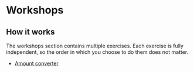 # Workshops

## How it works

The workshops section contains multiple exercises.
Each exercise is fully independent, so the order in which you choose to do them does not matter.

- [Amount converter](amount-converter)
